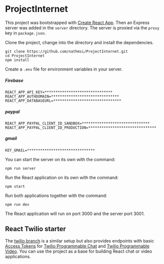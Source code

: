 # ProjectInternet


This project was bootstrapped with [Create React App](https://github.com/facebookincubator/create-react-app). Then an Express server was added in the `server` directory. The server is proxied via the `proxy` key in `package.json`.



Clone the project, change into the directory and install the dependencies.

```
git clone https://github.com/nathmsi/ProjectInternet.git
cd ProjectInternet
npm install
```

Create a `.env` file for environment variables in your server. 

##### Firebase 
```
REACT_APP_API_KEY=*******************************  
REACT_APP_AUTHDOMAIN=******************************* 
REACT_APP_DATABASEURL=*******************************
```


##### paypal 
```
REACT_APP_PAYPAL_CLIENT_ID_SANDBOX=*******************************
REACT_APP_PAYPAL_CLIENT_ID_PRODUCTION=*******************************
```

##### gmail
```
KEY_GMAIL=*******************************
```


You can start the server on its own with the command:

```
npm run server
```

Run the React application on its own with the command:

```
npm start
```

Run both applications together with the command:

```
npm run dev
```

The React application will run on port 3000 and the server port 3001.

## React Twilio starter

The [twilio branch](https://github.com/philnash/react-express-starter/tree/twilio) is a similar setup but also provides endpoints with basic [Access Tokens](https://www.twilio.com/docs/iam/access-tokens) for [Twilio Programmable Chat](https://www.twilio.com/docs/chat) and [Twilio Programmable Video](https://www.twilio.com/docs/video). You can use the project as a base for building React chat or video applications.
